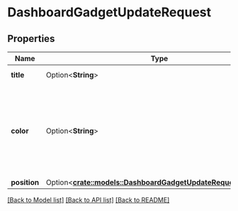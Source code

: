 # DashboardGadgetUpdateRequest

## Properties

Name | Type | Description | Notes
------------ | ------------- | ------------- | -------------
**title** | Option<**String**> | The title of the gadget. | [optional]
**color** | Option<**String**> | The color of the gadget. Should be one of `blue`, `red`, `yellow`, `green`, `cyan`, `purple`, `gray`, or `white`. | [optional]
**position** | Option<[**crate::models::DashboardGadgetUpdateRequestPosition**](DashboardGadgetUpdateRequest_position.md)> |  | [optional]

[[Back to Model list]](../README.md#documentation-for-models) [[Back to API list]](../README.md#documentation-for-api-endpoints) [[Back to README]](../README.md)


